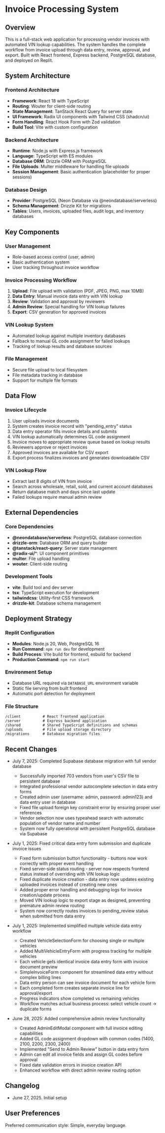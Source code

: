 # Invoice Processing System

## Overview
This is a full-stack web application for processing vendor invoices with automated VIN lookup capabilities. The system handles the complete workflow from invoice upload through data entry, review, approval, and export. Built with React frontend, Express backend, PostgreSQL database, and deployed on Replit.

## System Architecture

### Frontend Architecture
- **Framework**: React 18 with TypeScript
- **Routing**: Wouter for client-side routing
- **State Management**: TanStack React Query for server state
- **UI Framework**: Radix UI components with Tailwind CSS (shadcn/ui)
- **Form Handling**: React Hook Form with Zod validation
- **Build Tool**: Vite with custom configuration

### Backend Architecture
- **Runtime**: Node.js with Express.js framework
- **Language**: TypeScript with ES modules
- **Database ORM**: Drizzle ORM with PostgreSQL
- **File Uploads**: Multer middleware for handling file uploads
- **Session Management**: Basic authentication (placeholder for proper sessions)

### Database Design
- **Provider**: PostgreSQL (Neon Database via @neondatabase/serverless)
- **Schema Management**: Drizzle Kit for migrations
- **Tables**: Users, invoices, uploaded files, audit logs, and inventory databases

## Key Components

### User Management
- Role-based access control (user, admin)
- Basic authentication system
- User tracking throughout invoice workflow

### Invoice Processing Workflow
1. **Upload**: File upload with validation (PDF, JPEG, PNG, max 10MB)
2. **Data Entry**: Manual invoice data entry with VIN lookup
3. **Review**: Validation and approval by reviewers
4. **Admin Review**: Special handling for VIN lookup failures
5. **Export**: CSV generation for approved invoices

### VIN Lookup System
- Automated lookup against multiple inventory databases
- Fallback to manual GL code assignment for failed lookups
- Tracking of lookup results and database sources

### File Management
- Secure file upload to local filesystem
- File metadata tracking in database
- Support for multiple file formats

## Data Flow

### Invoice Lifecycle
1. User uploads invoice documents
2. System creates invoice record with "pending_entry" status
3. Data entry operator fills invoice details and submits
4. VIN lookup automatically determines GL code assignment
5. Invoice moves to appropriate review queue based on lookup results
6. Reviewers approve or reject invoices
7. Approved invoices are available for CSV export
8. Export process finalizes invoices and generates downloadable CSV

### VIN Lookup Flow
- Extract last 8 digits of VIN from invoice
- Search across wholesale, retail, sold, and current account databases
- Return database match and days since last update
- Failed lookups require manual admin review

## External Dependencies

### Core Dependencies
- **@neondatabase/serverless**: PostgreSQL database connection
- **drizzle-orm**: Database ORM and query builder
- **@tanstack/react-query**: Server state management
- **@radix-ui/***: UI component primitives
- **multer**: File upload handling
- **wouter**: Client-side routing

### Development Tools
- **vite**: Build tool and dev server
- **tsx**: TypeScript execution for development
- **tailwindcss**: Utility-first CSS framework
- **drizzle-kit**: Database schema management

## Deployment Strategy

### Replit Configuration
- **Modules**: Node.js 20, Web, PostgreSQL 16
- **Run Command**: `npm run dev` for development
- **Build Process**: Vite build for frontend, esbuild for backend
- **Production Command**: `npm run start`

### Environment Setup
- Database URL required via `DATABASE_URL` environment variable
- Static file serving from built frontend
- Automatic port detection for deployment

### File Structure
```
/client          # React frontend application
/server          # Express backend application
/shared          # Shared TypeScript definitions and schemas
/uploads         # File upload storage directory
/migrations      # Database migration files
```

## Recent Changes
- July 7, 2025: Completed Supabase database migration with full vendor database
  - Successfully imported 703 vendors from user's CSV file to persistent database
  - Integrated professional vendor autocomplete selection in data entry forms
  - Created admin user (username: admin, password: admin123) and data entry user in database
  - Fixed file upload foreign key constraint error by ensuring proper user references
  - Vendor selection now uses typeahead search with automatic population of vendor name and number
  - System now fully operational with persistent PostgreSQL database via Supabase

- July 1, 2025: Fixed critical data entry form submission and duplicate invoice issues
  - Fixed form submission button functionality - buttons now work correctly with proper event handling
  - Fixed server-side status routing - server now respects frontend status instead of overriding with VIN lookup logic
  - Fixed duplicate invoice creation - data entry now updates existing uploaded invoices instead of creating new ones
  - Added proper error handling and debugging logs for invoice creation/update process
  - Moved VIN lookup logic to export stage as designed, preventing premature admin review routing
  - System now correctly routes invoices to pending_review status when submitted from data entry

- July 1, 2025: Implemented simplified multiple vehicle data entry workflow
  - Created VehicleSelectionForm for choosing single or multiple vehicles
  - Added MultiVehicleEntryForm with progress tracking for multiple vehicles
  - Each vehicle gets identical invoice data entry form with invoice document preview
  - SimpleInvoiceForm component for streamlined data entry without complex billing lines
  - Data entry person can see invoice document for each vehicle form
  - Each completed form creates separate invoice line for approval/export
  - Progress indicators show completed vs remaining vehicles
  - Workflow matches actual business process: select vehicle count → duplicate forms

- June 28, 2025: Added comprehensive admin review functionality
  - Created AdminEditModal component with full invoice editing capabilities
  - Added GL code assignment dropdown with common codes (1400, 2100, 2200, 2300, 2400)
  - Implemented "Send to Admin Review" button in data entry form
  - Admin can edit all invoice fields and assign GL codes before approval
  - Fixed date validation errors in invoice creation API
  - Enhanced workflow with direct admin review routing option

## Changelog
- June 27, 2025. Initial setup

## User Preferences
Preferred communication style: Simple, everyday language.